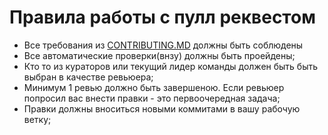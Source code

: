 # Правила работы с пулл реквестом

- Все требования из [CONTRIBUTING.MD][contrib] должны быть соблюдены
- Все автоматические проверки(внзу) должны быть проейдены;
- Кто то из кураторов или текущий лидер команды должен быть быть выбран в качестве ревьюера;
- Минимум 1 ревью должно быть завершеною. Если ревьюер попросил вас внести правки - это первоочередная задача;
- Правки должны вноситься новыми коммитами в вашу рабочую ветку;


[contrib]: https://github.com/kostua16/TLT_NC_AMA_2021/blob/main/CONTRIBUTING.MD
